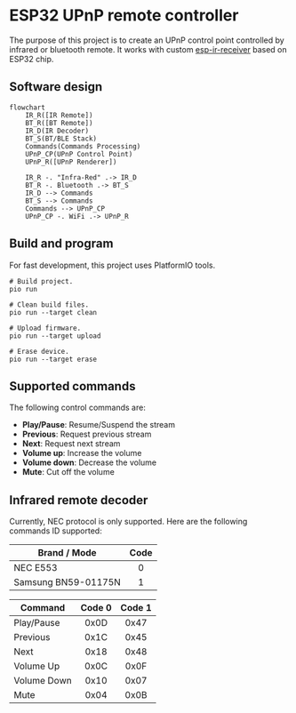 # ESP32 UPnP remote controller

The purpose of this project is to create an UPnP control point controlled by
infrared or bluetooth remote. It works with custom
[esp-ir-receiver](https://github.com/valletw/esp-ir-receiver) based on ESP32 chip.

## Software design

```mermaid
flowchart
    IR_R([IR Remote])
    BT_R([BT Remote])
    IR_D(IR Decoder)
    BT_S(BT/BLE Stack)
    Commands(Commands Processing)
    UPnP_CP(UPnP Control Point)
    UPnP_R([UPnP Renderer])

    IR_R -. "Infra-Red" .-> IR_D
    BT_R -. Bluetooth .-> BT_S
    IR_D --> Commands
    BT_S --> Commands
    Commands --> UPnP_CP
    UPnP_CP -. WiFi .-> UPnP_R
```

## Build and program

For fast development, this project uses PlatformIO tools.

```shell
# Build project.
pio run

# Clean build files.
pio run --target clean

# Upload firmware.
pio run --target upload

# Erase device.
pio run --target erase
```

## Supported commands

The following control commands are:

- **Play/Pause**: Resume/Suspend the stream
- **Previous**: Request previous stream
- **Next**: Request next stream
- **Volume up**: Increase the volume
- **Volume down**: Decrease the volume
- **Mute**: Cut off the volume

## Infrared remote decoder

Currently, NEC protocol is only supported. Here are the following commands ID
supported:

Brand / Mode        | Code
--------------------|:----:
NEC E553            | 0
Samsung BN59-01175N | 1

Command     | Code 0 | Code 1
------------|:------:|:------:
Play/Pause  | 0x0D   | 0x47
Previous    | 0x1C   | 0x45
Next        | 0x18   | 0x48
Volume Up   | 0x0C   | 0x0F
Volume Down | 0x10   | 0x07
Mute        | 0x04   | 0x0B
